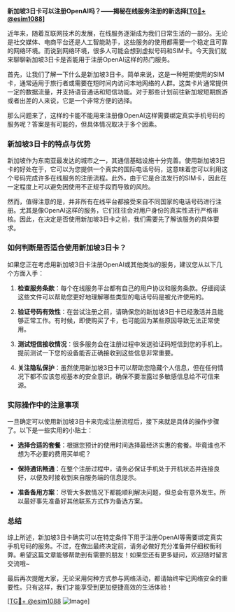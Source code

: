 **新加坡3日卡可以注册OpenAI吗？——揭秘在线服务注册的新选择[[TG💪+ @esim1088](https://t.me/s/esim1088)]**

近年来，随着互联网技术的发展，在线服务逐渐成为我们日常生活的一部分。无论是社交媒体、电商平台还是人工智能助手，这些服务的使用都需要一个稳定且可靠的网络环境。而说到网络环境，很多人可能会想到虚拟号码和SIM卡。今天我们就来聊聊新加坡3日卡是否能用于注册OpenAI这样的热门服务。

首先，让我们了解一下什么是新加坡3日卡。简单来说，这是一种短期使用的SIM卡，通常适用于旅行者或需要在短时间内访问本地网络的人群。这类卡片通常提供一定的数据流量，并支持语音通话和短信功能。对于那些计划前往新加坡短期旅游或者出差的人来说，它是一个非常方便的选择。

那么问题来了，这样的卡能不能用来注册像OpenAI这样需要绑定真实手机号码的服务呢？答案是有可能的，但具体情况取决于多个因素。

### 新加坡3日卡的特点与优势

新加坡作为东南亚最发达的城市之一，其通信基础设施十分完善。使用新加坡3日卡的好处在于，它可以为您提供一个真实的国际电话号码，这意味着您可以利用这个号码完成许多在线服务的注册流程。此外，由于它是合法发行的SIM卡，因此在一定程度上可以避免因使用不正规手段而导致的风险。

然而，值得注意的是，并非所有在线平台都接受来自不同国家的电话号码进行注册。尤其是像OpenAI这样的服务，它们往往会对用户身份的真实性进行严格审核。因此，在决定是否使用新加坡3日卡之前，我们需要先了解该服务的具体要求。

### 如何判断是否适合使用新加坡3日卡？

如果您正在考虑用新加坡3日卡注册OpenAI或其他类似的服务，建议您从以下几个方面入手：

1. **检查服务条款**：每个在线服务平台都有自己的用户协议和服务条款。仔细阅读这些文件可以帮助您更好地理解哪些类型的电话号码是被允许使用的。
   
2. **验证号码有效性**：在尝试注册之前，请确保您的新加坡3日卡已经激活并且能够正常工作。有时候，即使购买了卡，也可能因为某些原因导致无法正常使用。

3. **测试短信接收情况**：很多服务会在注册过程中发送验证码短信到您的手机上。提前测试一下您的设备能否正确接收到这些信息非常重要。

4. **关注隐私保护**：虽然使用新加坡3日卡可以帮助您隐藏个人信息，但在任何情况下都不应该忽视基本的安全意识。确保不要泄露过多敏感信息给不可信来源。

### 实际操作中的注意事项

一旦确定可以使用新加坡3日卡来完成注册流程后，接下来就是具体的操作步骤了。以下是一些实用的小贴士：

- **选择合适的套餐**：根据您预计的使用时间选择最经济实惠的套餐。毕竟谁也不想为不必要的费用买单呢？
  
- **保持通讯畅通**：在整个注册过程中，请务必保证手机处于开机状态并连接良好，以便及时接收到来自服务端的信息提示。

- **准备备用方案**：尽管大多数情况下都能顺利解决问题，但总会有意外发生。所以最好事先准备好其他联系方式作为备选方案。

### 总结

综上所述，新加坡3日卡确实可以在特定条件下用于注册OpenAI等需要绑定真实手机号码的服务。不过，在做出最终决定前，请务必做好充分准备并仔细权衡利弊。希望这篇文章能够帮助到有需要的朋友！如果您还有更多疑问，欢迎随时留言交流哦~

最后再次提醒大家，无论采用何种方式参与网络活动，都请始终牢记网络安全的重要性。只有这样，我们才能享受到更加便捷高效的生活体验！

[[TG💪+ @esim1088](https://t.me/s/esim1088) ![Image](https://i.postimg.cc/4NQfJmqS/Snipaste-2025-05-13-00-14-12.png)]